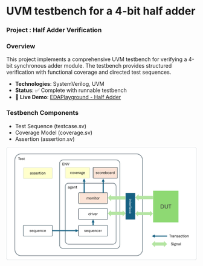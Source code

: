 # UVM testbench for a 4-bit half adder
### Project : Half Adder Verification
### Overview
This project implements a comprehensive UVM testbench for verifying a 4-bit synchronous adder module. The testbench provides structured verification with functional coverage and directed test sequences.

- **Technologies**: SystemVerilog, UVM
- **Status**: ✅ Complete with runnable testbench
- **🔗 Live Demo**: [EDAPlayground - Half Adder](https://www.edaplayground.com/x/CP)

### Testbench Components
- Test Sequence (testcase.sv)
- Coverage Model (coverage.sv)
- Assertion (assertion.sv)


<img src="adder.png" alt="A floating image" style="float: right; margin-left: 15px;">